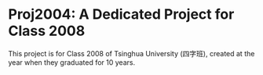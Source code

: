 # Proj2004: A Dedicated Project for Class 2008

This project is for Class 2008 of Tsinghua University (四字班), created at the year when they graduated for 10 years.
